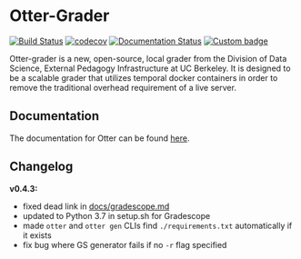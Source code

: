 # Otter-Grader

[![Build Status](https://travis-ci.org/ucbds-infra/otter-grader.svg?branch=master)](https://travis-ci.org/ucbds-infra/otter-grader)
[![codecov](https://codecov.io/gh/ucbds-infra/otter-grader/branch/master/graph/badge.svg)](https://codecov.io/gh/ucbds-infra/otter-grader)
[![Documentation Status](https://readthedocs.org/projects/otter-grader/badge/?version=latest)](https://otter-grader.readthedocs.io/en/latest/?badge=latest)
[![Custom badge](https://img.shields.io/endpoint?logo=slack&url=https%3A%2F%2Fraw.githubusercontent.com%2Fucbds-infra%2Fotter-grader%2Fmaster%2Fslack-shields.json)](https://join.slack.com/t/otter-grader/shared_invite/enQtOTM5MTQ0MzkwMTk0LTBiNWIzZTYxNDA2NDZmM2JkMzcwZjA4YWViNDM4ZTgyNDVhNDgwOTQ0NjNlZjcwNmY5YzJiZjZhZGNhNzc5MjA)

Otter-grader is a new, open-source, local grader from the Division of Data Science, External Pedagogy Infrastructure at UC Berkeley. It is designed to be a scalable grader that utilizes temporal docker containers in order to remove the traditional overhead requirement of a live server. 

## Documentation

The documentation for Otter can be found [here](https://otter-grader.rtfd.io).

## Changelog

**v0.4.3:**

* fixed dead link in [docs/gradescope.md](docs/gradescope.md)
* updated to Python 3.7 in setup.sh for Gradescope
* made `otter` and `otter gen` CLIs find `./requirements.txt` automatically if it exists
* fix bug where GS generator fails if no `-r` flag specified
